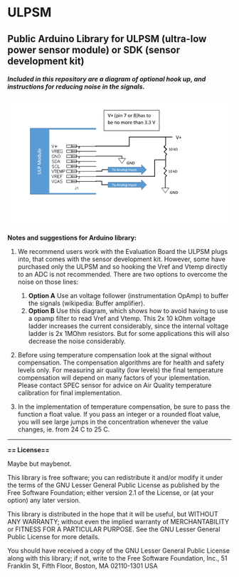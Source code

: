 # ULPSM
## Public Arduino Library for ULPSM (ultra-low power sensor module) or SDK (sensor development kit)

##### Included in this repository are a diagram of optional hook up, and instructions for reducing noise in the signals.

![ reducing noise in the signals](image1.png)

**Notes and suggestions for Arduino library:**

  1. We recommend users work with the Evaluation Board the ULPSM plugs into, that comes with the sensor development kit. However, some have purchased only the ULPSM and so hooking the Vref and Vtemp directly to an ADC is not recommended. There are two options to overcome the noise on those lines:
        1. **Option A** Use an voltage follower (instrumentation OpAmp) to buffer the signals  (wikipedia: Buffer amplifier).
        2. **Option B** Use this diagram, which shows how to avoid having to use a opamp filter to read Vref and Vtemp. This 2x 10 kOhm voltage ladder increases the current considerably, since the internal voltage ladder is 2x 1MOhm resistors. But for some applications this will also decrease the noise considerably.


  2.  Before using temperature compensation look at the signal without compensation. The compensation algorithms are for health and safety levels only. For measuring air quality (low levels) the final temperature compensation will depend on many factors of your iplementation. Please contact SPEC sensor for advice on Air Quality temperature calibration for final implementation.

 3.  In the implementation of temperature compensation, be sure to pass the function a float value. If you pass an integer or a rounded float value, you will see large jumps in the concentration whenever the value changes, ie. from 24 C to 25 C.


<hr>

**== License==**

Maybe but maybenot.

This library is free software; you can redistribute it and/or
modify it under the terms of the GNU Lesser General Public
License as published by the Free Software Foundation; either
version 2.1 of the License, or (at your option) any later version.

This library is distributed in the hope that it will be useful,
but WITHOUT ANY WARRANTY; without even the implied warranty of
MERCHANTABILITY or FITNESS FOR A PARTICULAR PURPOSE. See the GNU
Lesser General Public License for more details.

You should have received a copy of the GNU Lesser General Public
License along with this library; if not, write to the Free Software
Foundation, Inc., 51 Franklin St, Fifth Floor, Boston, MA 02110-1301 USA

